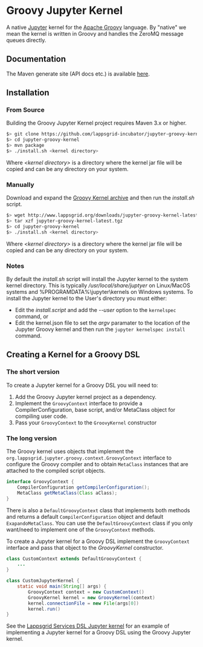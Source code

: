 # Groovy Jupyter Kernel

A native [Jupyter](http://jupyter.org) kernel for the [Apache Groovy](http://www.groovy-lang.org) language. By "native" we mean the kernel is written in Groovy and handles the ZeroMQ message queues directly.

## Documentation

The Maven generate site (API docs etc.) is available [here](https://lappsgrid-incubator.github.io/jupyter-groovy-kernel).

## Installation

### From Source

Building the Groovy Jupyter Kernel project requires Maven 3.x or higher.

```bash
$> git clone https://github.com/lappsgrid-incubator/jupyter-groovy-kernel.git 
$> cd jupyter-groovy-kernel
$> mvn package
$> ./install.sh <kernel directory>
```

Where *&lt;kernel directory&gt;* is a directory where the kernel jar file will be copied and can be any directory on your system.

### Manually

Download and expand the [Groovy Kernel archive](http://www.lappsgrid.org/downloads/jupyter-groovy-kernel-latest.tgz) and then run the *install.sh* script.

```bash
$> wget http://www.lappsgrid.org/downloads/jupyter-groovy-kernel-latest.tgz
$> tar xzf jupyter-groovy-kernel-latest.tgz
$> cd jupyter-groovy-kernel
$> ./install.sh <kernel directory>
```

Where *&lt;kernel directory&gt;* is a directory where the kernel jar file will be copied and can be any directory on your system.

### Notes

By default the *install.sh* script will install the Jupyter kernel to  the system kernel directory. This is typically */usr/local/share/juptyer* on Linux/MacOS systems and %PROGRAMDATA%\jupyter\kernels on Windows systems. To install the Jupyter kernel to the User's directory you must either:

* Edit the *install.script* and add the *--user* option to the `kernelspec` command, or
* Edit the kernel.json file to set the *argv* paramater to the location of the Jupyter Groovy kernel and then run the `jupyter kernelspec install` command.

## Creating a Kernel for a Groovy DSL

### The short version

To create a Jupyter kernel for a Groovy DSL you will need to:

1. Add the Groovy Jupyter kernel project as a dependency.
1. Implement the `GroovyContext` interface to provide a CompilerConfiguration,
base script, and/or MetaClass object for compiling user code.
1. Pass your `GroovyContext` to the `GroovyKernel` constructor

### The long version

The Groovy kernel uses objects that implement the `org.lappsgrid.jupyter.groovy.context.GroovyContext` interface to configure the Groovy compiler and to obtain `MetaClass` instances that are attached to the compiled script objects.  

```java
interface GroovyContext {
    CompilerConfiguration getCompilerConfiguration();
    MetaClass getMetaClass(Class aClass);
}
```

There is also a `DefaultGroovyContext` class that implements both methods and returns a default `CompilerConfiguration` object and default `ExapandoMetaClass`.  You can use the `DefaultGroovyContext` class if you only want/need to implement one of the `GroovyContext` methods.

To create a Jupyter kernel for a Groovy DSL implement the `GroovyContext` interface and pass that object to the *GroovyKernel*  constructor.

```java
class CustomContext extends DefaultGroovyContext {
    ...
}

class CustomJupyterKernel {
    static void main(String[] args) {
        GroovyContext context = new CustomContext()
        GroovyKernel kernel = new GroovyKernel(context)
        kernel.connectionFile = new File(args[0])
        kernel.run()
}
```

See the [Lappsgrid Services DSL Jupyter kernel](https://github.org/lappsgrid-incubator/jupyter-lsd-kernel) for an example of implementing a Jupyter kernel for a Groovy DSL using the Groovy Jupyter kernel.
